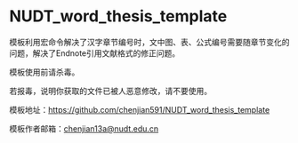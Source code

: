 # NUDT_word_thesis_template
模板利用宏命令解决了汉字章节编号时，文中图、表、公式编号需要随章节变化的问题，解决了Endnote引用文献格式的修正问题。

模板使用前请杀毒。

若报毒，说明你获取的文件已被人恶意修改，请不要使用。

模板地址：https://github.com/chenjian591/NUDT_word_thesis_template

模板作者邮箱：chenjian13a@nudt.edu.cn
